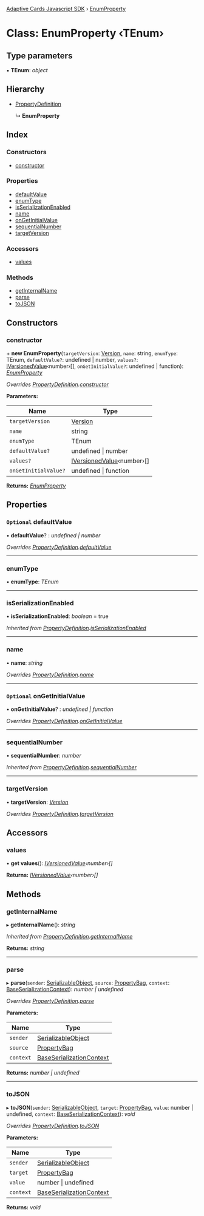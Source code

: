 [Adaptive Cards Javascript SDK](../README.md) › [EnumProperty](enumproperty.md)

# Class: EnumProperty ‹**TEnum**›

## Type parameters

▪ **TEnum**: *object*

## Hierarchy

* [PropertyDefinition](propertydefinition.md)

  ↳ **EnumProperty**

## Index

### Constructors

* [constructor](enumproperty.md#constructor)

### Properties

* [defaultValue](enumproperty.md#optional-defaultvalue)
* [enumType](enumproperty.md#enumtype)
* [isSerializationEnabled](enumproperty.md#isserializationenabled)
* [name](enumproperty.md#name)
* [onGetInitialValue](enumproperty.md#optional-ongetinitialvalue)
* [sequentialNumber](enumproperty.md#sequentialnumber)
* [targetVersion](enumproperty.md#targetversion)

### Accessors

* [values](enumproperty.md#values)

### Methods

* [getInternalName](enumproperty.md#getinternalname)
* [parse](enumproperty.md#parse)
* [toJSON](enumproperty.md#tojson)

## Constructors

###  constructor

\+ **new EnumProperty**(`targetVersion`: [Version](version.md), `name`: string, `enumType`: TEnum, `defaultValue?`: undefined | number, `values?`: [IVersionedValue](../interfaces/iversionedvalue.md)‹number›[], `onGetInitialValue?`: undefined | function): *[EnumProperty](enumproperty.md)*

*Overrides [PropertyDefinition](propertydefinition.md).[constructor](propertydefinition.md#constructor)*

**Parameters:**

Name | Type |
------ | ------ |
`targetVersion` | [Version](version.md) |
`name` | string |
`enumType` | TEnum |
`defaultValue?` | undefined &#124; number |
`values?` | [IVersionedValue](../interfaces/iversionedvalue.md)‹number›[] |
`onGetInitialValue?` | undefined &#124; function |

**Returns:** *[EnumProperty](enumproperty.md)*

## Properties

### `Optional` defaultValue

• **defaultValue**? : *undefined | number*

*Overrides [PropertyDefinition](propertydefinition.md).[defaultValue](propertydefinition.md#optional-defaultvalue)*

___

###  enumType

• **enumType**: *TEnum*

___

###  isSerializationEnabled

• **isSerializationEnabled**: *boolean* = true

*Inherited from [PropertyDefinition](propertydefinition.md).[isSerializationEnabled](propertydefinition.md#isserializationenabled)*

___

###  name

• **name**: *string*

*Overrides [PropertyDefinition](propertydefinition.md).[name](propertydefinition.md#name)*

___

### `Optional` onGetInitialValue

• **onGetInitialValue**? : *undefined | function*

*Overrides [PropertyDefinition](propertydefinition.md).[onGetInitialValue](propertydefinition.md#optional-ongetinitialvalue)*

___

###  sequentialNumber

• **sequentialNumber**: *number*

*Inherited from [PropertyDefinition](propertydefinition.md).[sequentialNumber](propertydefinition.md#sequentialnumber)*

___

###  targetVersion

• **targetVersion**: *[Version](version.md)*

*Overrides [PropertyDefinition](propertydefinition.md).[targetVersion](propertydefinition.md#targetversion)*

## Accessors

###  values

• **get values**(): *[IVersionedValue](../interfaces/iversionedvalue.md)‹number›[]*

**Returns:** *[IVersionedValue](../interfaces/iversionedvalue.md)‹number›[]*

## Methods

###  getInternalName

▸ **getInternalName**(): *string*

*Inherited from [PropertyDefinition](propertydefinition.md).[getInternalName](propertydefinition.md#getinternalname)*

**Returns:** *string*

___

###  parse

▸ **parse**(`sender`: [SerializableObject](serializableobject.md), `source`: [PropertyBag](../README.md#propertybag), `context`: [BaseSerializationContext](baseserializationcontext.md)): *number | undefined*

*Overrides [PropertyDefinition](propertydefinition.md).[parse](propertydefinition.md#parse)*

**Parameters:**

Name | Type |
------ | ------ |
`sender` | [SerializableObject](serializableobject.md) |
`source` | [PropertyBag](../README.md#propertybag) |
`context` | [BaseSerializationContext](baseserializationcontext.md) |

**Returns:** *number | undefined*

___

###  toJSON

▸ **toJSON**(`sender`: [SerializableObject](serializableobject.md), `target`: [PropertyBag](../README.md#propertybag), `value`: number | undefined, `context`: [BaseSerializationContext](baseserializationcontext.md)): *void*

*Overrides [PropertyDefinition](propertydefinition.md).[toJSON](propertydefinition.md#tojson)*

**Parameters:**

Name | Type |
------ | ------ |
`sender` | [SerializableObject](serializableobject.md) |
`target` | [PropertyBag](../README.md#propertybag) |
`value` | number &#124; undefined |
`context` | [BaseSerializationContext](baseserializationcontext.md) |

**Returns:** *void*
